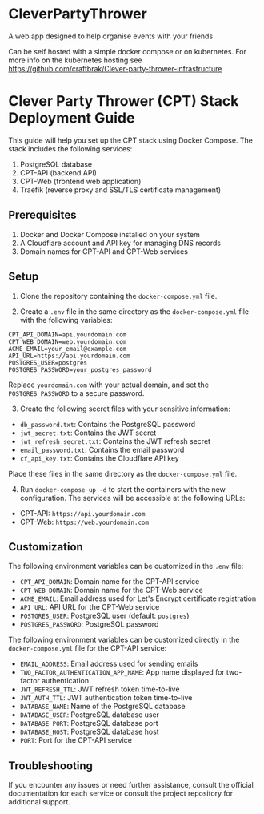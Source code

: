 # CleverPartyThrower

A web app designed to help organise events with your friends

Can be self hosted with a simple docker compose or on kubernetes.
For more info on the kubernetes hosting see https://github.com/craftbrak/Clever-party-thrower-infrastructure

# Clever Party Thrower (CPT) Stack Deployment Guide

This guide will help you set up the CPT stack using Docker Compose. The stack includes the following services:

1. PostgreSQL database
2. CPT-API (backend API)
3. CPT-Web (frontend web application)
4. Traefik (reverse proxy and SSL/TLS certificate management)

## Prerequisites

1. Docker and Docker Compose installed on your system
2. A Cloudflare account and API key for managing DNS records
3. Domain names for CPT-API and CPT-Web services

## Setup

1. Clone the repository containing the `docker-compose.yml` file.

2. Create a `.env` file in the same directory as the `docker-compose.yml` file with the following variables:

```
CPT_API_DOMAIN=api.yourdomain.com
CPT_WEB_DOMAIN=web.yourdomain.com
ACME_EMAIL=your_email@example.com
API_URL=https://api.yourdomain.com
POSTGRES_USER=postgres
POSTGRES_PASSWORD=your_postgres_password
```

Replace `yourdomain.com` with your actual domain, and set the `POSTGRES_PASSWORD` to a secure password.

3. Create the following secret files with your sensitive information:

- `db_password.txt`: Contains the PostgreSQL password
- `jwt_secret.txt`: Contains the JWT secret
- `jwt_refresh_secret.txt`: Contains the JWT refresh secret
- `email_password.txt`: Contains the email password
- `cf_api_key.txt`: Contains the Cloudflare API key

Place these files in the same directory as the `docker-compose.yml` file.

4. Run `docker-compose up -d` to start the containers with the new configuration. The services will be accessible at the
   following URLs:

- CPT-API: `https://api.yourdomain.com`
- CPT-Web: `https://web.yourdomain.com`

## Customization

The following environment variables can be customized in the `.env` file:

- `CPT_API_DOMAIN`: Domain name for the CPT-API service
- `CPT_WEB_DOMAIN`: Domain name for the CPT-Web service
- `ACME_EMAIL`: Email address used for Let's Encrypt certificate registration
- `API_URL`: API URL for the CPT-Web service
- `POSTGRES_USER`: PostgreSQL user (default: `postgres`)
- `POSTGRES_PASSWORD`: PostgreSQL password

The following environment variables can be customized directly in the `docker-compose.yml` file for the CPT-API service:

- `EMAIL_ADDRESS`: Email address used for sending emails
- `TWO_FACTOR_AUTHENTICATION_APP_NAME`: App name displayed for two-factor authentication
- `JWT_REFRESH_TTL`: JWT refresh token time-to-live
- `JWT_AUTH_TTL`: JWT authentication token time-to-live
- `DATABASE_NAME`: Name of the PostgreSQL database
- `DATABASE_USER`: PostgreSQL database user
- `DATABASE_PORT`: PostgreSQL database port
- `DATABASE_HOST`: PostgreSQL database host
- `PORT`: Port for the CPT-API service

## Troubleshooting

If you encounter any issues or need further assistance, consult the official documentation for each service or consult
the project repository for additional support.